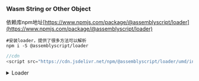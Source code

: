 ### Wasm String or Other Object

依赖库npm地址[https://www.npmjs.com/package/@assemblyscript/loader](https://www.npmjs.com/package/@assemblyscript/loader)

```shell
#安装loader，提供了很多方法可以解析
npm i -S @assemblyscript/loader
```

```js
//cdn
<script src="https://cdn.jsdelivr.net/npm/@assemblyscript/loader/umd/index.js"></script>
```

<details>
  <summary>Loader</summary>
  
1. wasm 对于其他复杂数据类型, 他们指向的位置是内存指针，没有字符串等的概念
2. 字符串是高级编程的概念
3. wasm 一切核心是数字，只是在处理数字
4. 保存了对字符串的引用，详情可以查看wat文件
5. loader加载后的实例对象，新增了一些内部解析方法，比如__getString，可以通过指针（引用地址）获取内存的字符串的值
6. pk命令需要导出运行时：--exportRuntime

<details>
<summary>__getString 源码</summary>

```js
function__getString(ptr) {
    if (!ptr) return null;
    // Get reference to wasm memory
    const buffer = memory.buffer;
    // Load wasm memory buffer into a 32 bit unsigned integer array
// The memory location of the string is at pointer + the runtime header offset
// The location is then zero fill right shifted
    const id = new Uint32Array[buffer](ptr + ID_OFFSET >>> 2);
    if (id !== STRING_ID) throw Error(`not a string: ${ptr}`);
    return getStringImpl(buffer, ptr);
  }
//可以去node_modules源码查看
```
